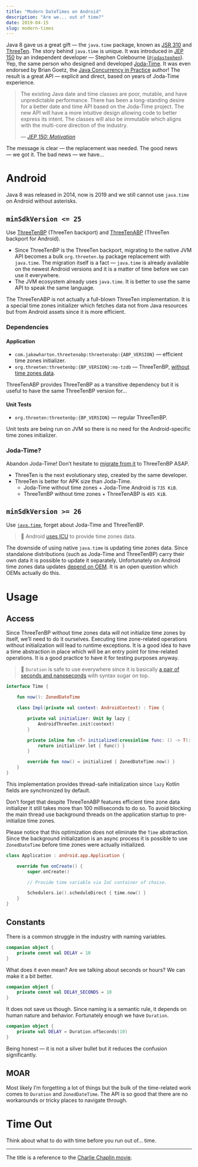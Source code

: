 ```yaml
---
title: "Modern DateTimes on Android"
description: "Are we... out of time?"
date: 2019-04-15
slug: modern-times
---
```


Java 8 gave us a great gift — the `java.time` package, known as
[JSR 310](https://jcp.org/en/jsr/detail?id=310) and
[ThreeTen](https://www.threeten.org/).
The story behind `java.time` is unique. It was introduced in
[JEP 150](https://openjdk.java.net/jeps/150) by an independent developer —
Stephen Colebourne ([`@jodastephen`](https://github.com/jodastephen)).
Yep, the same person who designed and developed
[Joda-Time](https://github.com/JodaOrg/joda-time).
It was even endorsed by Brian Goetz, the
[Java Concurrency in Practice](http://jcip.net/) author!
The result is a great API — explicit and direct,
based on years of Joda-Time experience.


> The existing Java date and time classes are poor, mutable,
> and have unpredictable performance. There has been a long-standing desire
> for a better date and time API based on the Joda-Time project.
> The new API will have a more intuitive design allowing code
> to better express its intent. The classes will also be immutable
> which aligns with the multi-core direction of the industry.
>
> — [_JEP 150: Motivation_](https://openjdk.java.net/jeps/150)

The message is clear — the replacement was needed.
The good news — we got it. The bad news — we have...

# Android

Java 8 was released in 2014, now is 2019 and we still cannot use
`java.time` on Android without asterisks.

## `minSdkVersion <= 25`

Use [ThreeTenBP](https://github.com/ThreeTen/threetenbp) (ThreeTen backport) and
[ThreeTenABP](https://github.com/JakeWharton/ThreeTenABP/) (ThreeTen backport for Android).

* Since ThreeTenBP is the ThreeTen backport, migrating to the native JVM API becomes
  a bulk `org.threeten.bp` package replacement with `java.time`.
  The migration itself is a fact — `java.time` is already
  available on the newest Android versions and it is a matter of time before we can use it everywhere.
* The JVM ecosystem already uses `java.time`.
  It is better to use the same API to speak the same language.

The ThreeTenABP is not actually a full-blown ThreeTen implementation.
It is a special time zones initializer which fetches data
not from Java resources but from Android assets since it is more efficient.

### Dependencies

#### Application

* `com.jakewharton.threetenabp:threetenabp:{ABP_VERSION}` —
  efficient time zones initializer.
* `org.threeten:threetenbp:{BP_VERSION}:no-tzdb` —
  ThreeTenBP, [without time zones data](https://github.com/ThreeTen/threetenbp/blob/31b133c35cbc45b767e0c9392818438f20b80059/pom.xml#L218-L237).

ThreeTenABP provides ThreeTenBP as a transitive dependency
but it is useful to have the same ThreeTenBP version for...

#### Unit Tests

* `org.threeten:threetenbp:{BP_VERSION}` — regular ThreeTenBP.

Unit tests are being run on JVM so there is no need for the Android-specific
time zones initializer.

### Joda-Time?

Abandon Joda-Time! Don’t hesitate to [migrate from it](https://blog.joda.org/2014/11/converting-from-joda-time-to-javatime.html)
to ThreeTenBP ASAP.

* ThreeTen is the next evolutionary step, created by the same developer.
* ThreeTen is better for APK size than Joda-Time.
    * Joda-Time without time zones + Joda-Time Android is `735 KiB`.
    * ThreeTenBP without time zones + ThreeTenABP is `485 KiB`.

## `minSdkVersion >= 26`

Use [`java.time`](https://developer.android.com/reference/java/time/package-summary),
forget about Joda-Time and ThreeTenBP.

> :book: Android [uses ICU](https://android.googlesource.com/platform/libcore/+/master/ojluni/src/main/java/java/time/zone/IcuZoneRulesProvider.java)
> to provide time zones data.

The downside of using native `java.time` is updating time zones data.
Since standalone distributions (such as Joda-Time and ThreeTenBP) carry their
own data it is possible to update it separately.
Unfortunately on Android time zones data updates [depend on OEM](https://source.android.com/devices/tech/config/timezone-rules).
It is an open question which OEMs actually do this.

# Usage

## Access

Since ThreeTenBP without time zones data will not initialize time zones by itself,
we’ll need to do it ourselves. Executing time zone-related
operations without initialization will lead to runtime exceptions. It is a good idea to have
a time abstraction in place which will be an entry point for time-related operations.
It is a good practice to have it for testing purposes anyway.

> :book: `Duration` is safe to use everywhere since it is basically
> [a pair of seconds and nanoseconds](https://github.com/ThreeTen/threetenbp/blob/31b133c35cbc45b767e0c9392818438f20b80059/src/main/java/org/threeten/bp/Duration.java#L486-L490)
> with syntax sugar on top.

```kotlin
interface Time {

    fun now(): ZonedDateTime

    class Impl(private val context: AndroidContext) : Time {

        private val initializer: Unit by lazy {
            AndroidThreeTen.init(context)
        }

        private inline fun <T> initialized(crossinline func: () -> T): T {
            return initializer.let { func() }
        }

        override fun now() = initialized { ZonedDateTime.now() }
    }
}
```

This implementation provides thread-safe initialization since `lazy` Kotlin fields
are synchronized by default.

Don’t forget that despite ThreeTenABP features efficient time zone data initializer
it still takes more than 100 milliseconds to do so. To avoid blocking
the main thread use background threads on the application startup to pre-initialize time zones.

Please notice that this optimization does not eliminate the `Time` abstraction.
Since the background initialization is an async process it is possible to use
`ZonedDateTime` before time zones were actually initialized.

```kotlin
class Application : android.app.Application {

    override fun onCreate() {
        super.onCreate()

        // Provide time variable via IoC container of choise.

        Schedulers.io().scheduleDirect { time.now() }
    }
}
```

## Constants

There is a common struggle in the industry with naming variables.

```kotlin
companion object {
    private const val DELAY = 10
}
```

What does it even mean? Are we talking about seconds or hours? We can make it a bit better.

```kotlin
companion object {
    private const val DELAY_SECONDS = 10
}
```

It does not save us though. Since naming is a semantic rule,
it depends on human nature and behavior. Fortunately enough we have `Duration`.

```kotlin
companion object {
    private val DELAY = Duration.ofSeconds(10)
}
```

Being honest — it is not a silver bullet but it reduces the confusion significantly.

## MOAR

Most likely I’m forgetting a lot of things but the bulk of the time-related
work comes to `Duration` and `ZonedDateTime`. The API is so good
that there are no workarounds or tricky places to navigate through.

# Time Out

Think about what to do with time before you run out of... time.

---

The title is a reference to the [Charlie Chaplin movie](https://en.wikipedia.org/wiki/Modern_Times_(film)).

